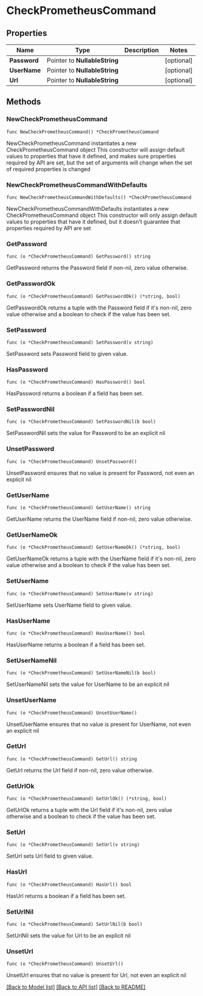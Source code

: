 # CheckPrometheusCommand

## Properties

Name | Type | Description | Notes
------------ | ------------- | ------------- | -------------
**Password** | Pointer to **NullableString** |  | [optional] 
**UserName** | Pointer to **NullableString** |  | [optional] 
**Url** | Pointer to **NullableString** |  | [optional] 

## Methods

### NewCheckPrometheusCommand

`func NewCheckPrometheusCommand() *CheckPrometheusCommand`

NewCheckPrometheusCommand instantiates a new CheckPrometheusCommand object
This constructor will assign default values to properties that have it defined,
and makes sure properties required by API are set, but the set of arguments
will change when the set of required properties is changed

### NewCheckPrometheusCommandWithDefaults

`func NewCheckPrometheusCommandWithDefaults() *CheckPrometheusCommand`

NewCheckPrometheusCommandWithDefaults instantiates a new CheckPrometheusCommand object
This constructor will only assign default values to properties that have it defined,
but it doesn't guarantee that properties required by API are set

### GetPassword

`func (o *CheckPrometheusCommand) GetPassword() string`

GetPassword returns the Password field if non-nil, zero value otherwise.

### GetPasswordOk

`func (o *CheckPrometheusCommand) GetPasswordOk() (*string, bool)`

GetPasswordOk returns a tuple with the Password field if it's non-nil, zero value otherwise
and a boolean to check if the value has been set.

### SetPassword

`func (o *CheckPrometheusCommand) SetPassword(v string)`

SetPassword sets Password field to given value.

### HasPassword

`func (o *CheckPrometheusCommand) HasPassword() bool`

HasPassword returns a boolean if a field has been set.

### SetPasswordNil

`func (o *CheckPrometheusCommand) SetPasswordNil(b bool)`

 SetPasswordNil sets the value for Password to be an explicit nil

### UnsetPassword
`func (o *CheckPrometheusCommand) UnsetPassword()`

UnsetPassword ensures that no value is present for Password, not even an explicit nil
### GetUserName

`func (o *CheckPrometheusCommand) GetUserName() string`

GetUserName returns the UserName field if non-nil, zero value otherwise.

### GetUserNameOk

`func (o *CheckPrometheusCommand) GetUserNameOk() (*string, bool)`

GetUserNameOk returns a tuple with the UserName field if it's non-nil, zero value otherwise
and a boolean to check if the value has been set.

### SetUserName

`func (o *CheckPrometheusCommand) SetUserName(v string)`

SetUserName sets UserName field to given value.

### HasUserName

`func (o *CheckPrometheusCommand) HasUserName() bool`

HasUserName returns a boolean if a field has been set.

### SetUserNameNil

`func (o *CheckPrometheusCommand) SetUserNameNil(b bool)`

 SetUserNameNil sets the value for UserName to be an explicit nil

### UnsetUserName
`func (o *CheckPrometheusCommand) UnsetUserName()`

UnsetUserName ensures that no value is present for UserName, not even an explicit nil
### GetUrl

`func (o *CheckPrometheusCommand) GetUrl() string`

GetUrl returns the Url field if non-nil, zero value otherwise.

### GetUrlOk

`func (o *CheckPrometheusCommand) GetUrlOk() (*string, bool)`

GetUrlOk returns a tuple with the Url field if it's non-nil, zero value otherwise
and a boolean to check if the value has been set.

### SetUrl

`func (o *CheckPrometheusCommand) SetUrl(v string)`

SetUrl sets Url field to given value.

### HasUrl

`func (o *CheckPrometheusCommand) HasUrl() bool`

HasUrl returns a boolean if a field has been set.

### SetUrlNil

`func (o *CheckPrometheusCommand) SetUrlNil(b bool)`

 SetUrlNil sets the value for Url to be an explicit nil

### UnsetUrl
`func (o *CheckPrometheusCommand) UnsetUrl()`

UnsetUrl ensures that no value is present for Url, not even an explicit nil

[[Back to Model list]](../README.md#documentation-for-models) [[Back to API list]](../README.md#documentation-for-api-endpoints) [[Back to README]](../README.md)


